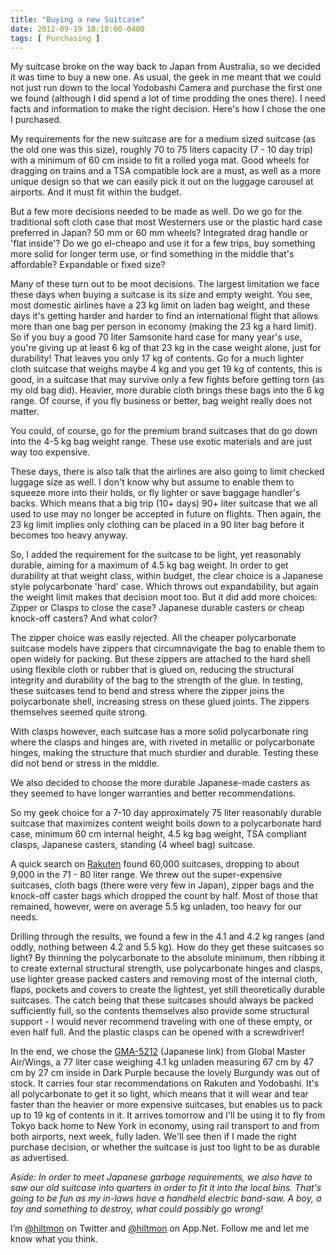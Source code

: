 ```yaml
---
title: "Buying a new Suitcase"
date: 2012-09-19 18:18:00-0400
tags: [ Purchasing ]
---
```


My suitcase broke on the way back to Japan from Australia, so we decided it was time to buy a new one. As usual, the geek in me meant that we could not just run down to the local Yodobashi Camera and purchase the first one we found (although I did spend a lot of time prodding the ones there). I need facts and information to make the right decision. Here's how I chose the one I purchased.

My requirements for the new suitcase are for a medium sized suitcase (as the old one was this size), roughly 70 to 75 liters capacity (7 - 10 day trip) with a minimum of 60 cm inside to fit a rolled yoga mat. Good wheels for dragging on trains and a TSA compatible lock are a must, as well as a more unique design so that we can easily pick it out on the luggage carousel at airports. And it must fit within the budget.

But a few more decisions needed to be made as well. Do we go for the traditional soft cloth case that most Westerners use or the plastic hard case preferred in Japan? 50 mm or 60 mm wheels? Integrated drag handle or 'flat inside'? Do we go el-cheapo and use it for a few trips, buy something more solid for longer term use, or find something in the middle that's affordable? Expandable or fixed size?

Many of these turn out to be moot decisions. The largest limitation we face these days when buying a suitcase is its size and empty weight. You see, most domestic airlines have a 23 kg limit on laden bag weight, and these days it's getting harder and harder to find an international flight that allows more than one bag per person in economy (making the 23 kg a hard limit). So if you buy a good 70 liter Samsonite hard case for many year's use, you're giving up at least 6 kg of that 23 kg in the case weight alone, just for durability! That leaves you only 17 kg of contents. Go for a much lighter cloth suitcase that weighs maybe 4 kg and you get 19 kg of contents, this is good, in a suitcase that may survive only a few fights before getting torn (as my old bag did). Heavier, more durable cloth brings these bags into the 6 kg range. Of course, if you fly business or better, bag weight really does not matter.

You could, of course, go for the premium brand suitcases that do go down into the 4-5 kg bag weight range. These use exotic materials and are just way too expensive.

These days, there is also talk that the airlines are also going to limit checked luggage size as well. I don't know why but assume to enable them to squeeze more into their holds, or fly lighter or save baggage handler's backs. Which means that a big trip (10+ days) 90+ liter suitcase that we all used to use may no longer be accepted in future on flights. Then again, the 23 kg limit implies only clothing can be placed in a 90 liter bag before it becomes too heavy anyway.

So, I added the requirement for the suitcase to be light, yet reasonably durable, aiming for a maximum of 4.5 kg bag weight. In order to get durability at that weight class, within budget, the clear choice is a Japanese style polycarbonate 'hard' case. Which throws out expandability, but again the weight limit makes that decision moot too. But it did add more choices: Zipper or Clasps to close the case? Japanese durable casters or cheap knock-off casters? And what color?

The zipper choice was easily rejected. All the cheaper polycarbonate suitcase models have zippers that circumnavigate the bag to enable them to open widely for packing. But these zippers are attached to the hard shell using flexible cloth or rubber that is glued on, reducing the structural integrity and durability of the bag to the strength of the glue. In testing, these suitcases tend to bend and stress where the zipper joins the polycarbonate shell, increasing stress on these glued joints. The zippers themselves seemed quite strong.

With clasps however, each suitcase has a more solid polycarbonate ring where the clasps and hinges are, with riveted in metallic or polycarbonate hinges, making the structure that much sturdier and durable. Testing these did not bend or stress in the middle. 

We also decided to choose the more durable Japanese-made casters as they seemed to have longer warranties and better recommendations.

So my geek choice for a 7-10 day approximately 75 liter reasonably durable suitcase that maximizes content weight boils down to a polycarbonate hard case, minimum 60 cm internal height, 4.5 kg bag weight, TSA compliant clasps, Japanese casters, standing (4 wheel bag) suitcase.

A quick search on [Rakuten](http://www.rakuten.co.jp) found 60,000 suitcases, dropping to about 9,000 in the 71 - 80 liter range. We threw out the super-expensive suitcases, cloth bags (there were very few in Japan), zipper bags and the knock-off caster bags which dropped the count by half. Most of those that remained, however, were on average 5.5 kg unladen, too heavy for our needs.

Drilling through the results, we found a few in the 4.1 and 4.2 kg ranges (and oddly, nothing between 4.2 and 5.5 kg). How do they get these suitcases so light? By thinning the polycarbonate to the absolute minimum, then ribbing it to create external structural strength, use polycarbonate hinges and clasps, use lighter grease packed casters and removing most of the internal cloth, flaps, pockets and covers to create the lightest, yet still theoretically durable suitcases. The catch being that these suitcases should always be packed sufficiently full, so the contents themselves also provide some structural support - I would never recommend traveling with one of these empty, or even half full. And the plastic clasps can be opened with a screwdriver!

In the end, we chose the [GMA-5212](http://item.rakuten.co.jp/la-park/gma-5212/) (Japanese link) from Global Master Air/Wings, a 77 liter case weighing 4.1 kg unladen measuring 67 cm by 47 cm by 27 cm inside in Dark Purple because the lovely Burgundy was out of stock. It carries four star recommendations on Rakuten and Yodobashi. It's all polycarbonate to get it so light, which means that it will wear and tear faster than the heavier or more expensive suitcases, but enables us to pack up to 19 kg of contents in it. It arrives tomorrow and I'll be using it to fly from Tokyo back home to New York in economy, using rail transport to and from both airports, next week, fully laden. We'll see then if I made the right purchase decision, or whether the suitcase is just too light to be as durable as advertised.

*Aside: In order to meet Japanese garbage requirements, we also have to saw our old suitcase into quarters in order to fit it into the local bins. That's going to be fun as my in-laws have a handheld electric band-saw. A boy, a toy and something to destroy, what could possibly go wrong!*

I’m [@hiltmon](https://https://twitter.com/hiltmon) on Twitter and [@hiltmon](https://alpha.app.net/hiltmon) on App.Net. Follow me and let me know what you think.
